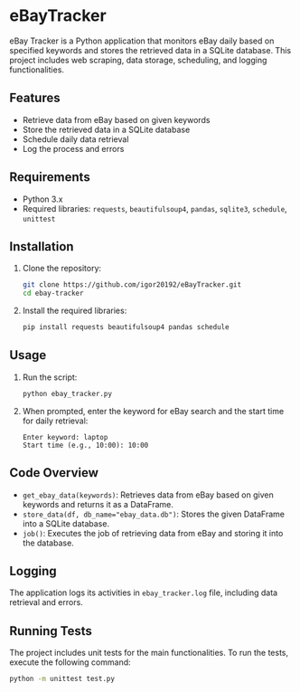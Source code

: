 # eBayTracker

eBay Tracker is a Python application that monitors eBay daily based on specified keywords and stores the retrieved data in a SQLite database. This project includes web scraping, data storage, scheduling, and logging functionalities.

## Features

- Retrieve data from eBay based on given keywords
- Store the retrieved data in a SQLite database
- Schedule daily data retrieval
- Log the process and errors

## Requirements

- Python 3.x
- Required libraries: `requests`, `beautifulsoup4`, `pandas`, `sqlite3`, `schedule`, `unittest`

## Installation

1. Clone the repository:
    ```bash
    git clone https://github.com/igor20192/eBayTracker.git
    cd ebay-tracker
    ```

2. Install the required libraries:
    ```bash
    pip install requests beautifulsoup4 pandas schedule
    ```

## Usage

1. Run the script:
    ```bash
    python ebay_tracker.py
    ```

2. When prompted, enter the keyword for eBay search and the start time for daily retrieval:
    ```text
    Enter keyword: laptop
    Start time (e.g., 10:00): 10:00
    ```

## Code Overview

- `get_ebay_data(keywords)`: Retrieves data from eBay based on given keywords and returns it as a DataFrame.
- `store_data(df, db_name="ebay_data.db")`: Stores the given DataFrame into a SQLite database.
- `job()`: Executes the job of retrieving data from eBay and storing it into the database.

## Logging

The application logs its activities in `ebay_tracker.log` file, including data retrieval and errors.

## Running Tests

The project includes unit tests for the main functionalities. To run the tests, execute the following command:
```bash
python -m unittest test.py
```